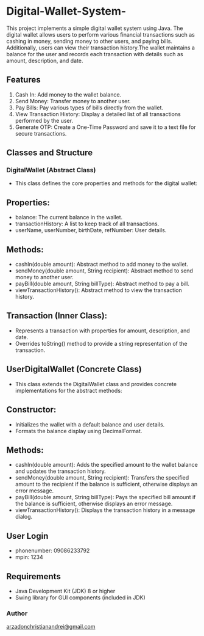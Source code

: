 # Digital-Wallet-System-
This project implements a simple digital wallet system using Java. The digital wallet allows users to perform various financial transactions such as cashing in money, sending money to other users, and paying bills. Additionally, users can view their transaction history.The wallet maintains a balance for the user and records each transaction with details such as amount, description, and date.

## Features
1. Cash In: Add money to the wallet balance.
2. Send Money: Transfer money to another user.
3. Pay Bills: Pay various types of bills directly from the wallet.
4. View Transaction History: Display a detailed list of all transactions performed by the user.
5. Generate OTP: Create a One-Time Password and save it to a text file for secure transactions.

## Classes and Structure
### DigitalWallet (Abstract Class)
* This class defines the core properties and methods for the digital wallet:

## Properties:
* balance: The current balance in the wallet.
* transactionHistory: A list to keep track of all transactions.
* userName, userNumber, birthDate, refNumber: User details.

## Methods:
* cashIn(double amount): Abstract method to add money to the wallet.
* sendMoney(double amount, String recipient): Abstract method to send money to another user.
* payBill(double amount, String billType): Abstract method to pay a bill.
* viewTransactionHistory(): Abstract method to view the transaction history.

## Transaction (Inner Class):
* Represents a transaction with properties for amount, description, and date.
* Overrides toString() method to provide a string representation of the transaction.

## UserDigitalWallet (Concrete Class)
* This class extends the DigitalWallet class and provides concrete implementations for the abstract methods:

## Constructor:
* Initializes the wallet with a default balance and user details.
* Formats the balance display using DecimalFormat.

## Methods:
* cashIn(double amount): Adds the specified amount to the wallet balance and updates the transaction history.
* sendMoney(double amount, String recipient): Transfers the specified amount to the recipient if the balance is sufficient, otherwise displays an error message.
* payBill(double amount, String billType): Pays the specified bill amount if the balance is sufficient, otherwise displays an error message.
* viewTransactionHistory(): Displays the transaction history in a message dialog.

## User Login
* phonenumber: 09086233792
* mpin: 1234

## Requirements
* Java Development Kit (JDK) 8 or higher
* Swing library for GUI components (included in JDK)

### Author
arzadonchristianandrei@gmail.com
